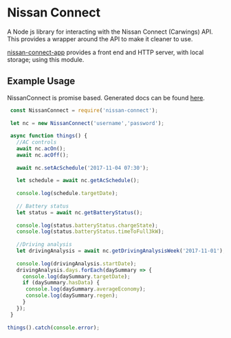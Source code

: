 # Nissan Connect

A Node js library for interacting with the Nissan Connect (Carwings) API. This provides a wrapper around the API to make it cleaner to use.

[nissan-connect-app](https://github.com/beejjacobs/nissan-connect-app) provides a front end and HTTP server, with local storage; using this module.

## Example Usage
NissanConnect is promise based. Generated docs can be found [here](https://github.com/beejjacobs/nissan-connect/tree/master/docs#NissanConnect).
```javascript
 const NissanConnect = require('nissan-connect');
 
 let nc = new NissanConnect('username','password');
 
 async function things() {
   //AC controls
   await nc.acOn();
   await nc.acOff();
   
   await nc.setAcSchedule('2017-11-04 07:30');
   
   let schedule = await nc.getAcSchedule();
   
   console.log(schedule.targetDate);
   
   // Battery status
   let status = await nc.getBatteryStatus();
   
   console.log(status.batteryStatus.chargeState);
   console.log(status.batteryStatus.timeToFull3kW);
   
   //Driving analysis
   let drivingAnalysis = await nc.getDrivingAnalysisWeek('2017-11-01');
   
   console.log(drivingAnalysis.startDate);
   drivingAnalysis.days.forEach(daySummary => {
     console.log(daySummary.targetDate);
     if (daySummary.hasData) {
      console.log(daySummary.averageEconomy);
      console.log(daySummary.regen);
     }
   });
 }
 
things().catch(console.error);
```  
